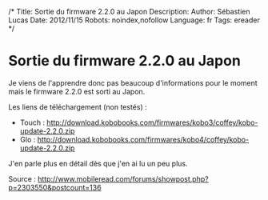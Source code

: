 /*
Title: Sortie du firmware 2.2.0 au Japon
Description: 
Author: Sébastien Lucas
Date: 2012/11/15
Robots: noindex,nofollow
Language: fr
Tags: ereader
*/
# Sortie du firmware 2.2.0 au Japon

Je viens de l'apprendre donc pas beaucoup d'informations pour le moment mais le firmware 2.2.0 est sorti au Japon.

Les liens de téléchargement (non testés) : 
* Touch : http://download.kobobooks.com/firmwares/kobo3/coffey/kobo-update-2.2.0.zip
* Glo : http://download.kobobooks.com/firmwares/kobo4/coffey/kobo-update-2.2.0.zip

J'en parle plus en détail dès que j'en ai lu un peu plus.

Source : http://www.mobileread.com/forums/showpost.php?p=2303550&postcount=136



